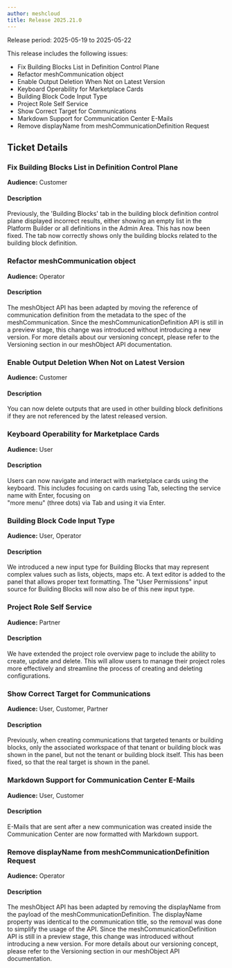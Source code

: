```yaml
---
author: meshcloud
title: Release 2025.21.0
---
```


Release period: 2025-05-19 to 2025-05-22

This release includes the following issues:
* Fix Building Blocks List in Definition Control Plane
* Refactor meshCommunication object
* Enable Output Deletion When Not on Latest Version
* Keyboard Operability for Marketplace Cards
* Building Block Code Input Type
* Project Role Self Service
* Show Correct Target for Communications
* Markdown Support for Communication Center E-Mails
* Remove displayName from meshCommunicationDefinition Request
<!--truncate-->

## Ticket Details
### Fix Building Blocks List in Definition Control Plane
**Audience:** Customer


#### Description
Previously, the 'Building Blocks' tab in the building block definition control plane displayed incorrect results, either showing an empty list in the Platform Builder or all definitions in the Admin Area. This has now been fixed. The tab now correctly shows only the building blocks related to the building block definition.

### Refactor meshCommunication object
**Audience:** Operator


#### Description
The meshObject API has been adapted by moving the reference of communication definition
from the metadata to the spec of the meshCommunication.
Since the meshCommunicationDefinition API is still in a preview stage, this
change was introduced without introducing a new version. For more details
about our versioning concept, please refer to the Versioning section in our
meshObject API documentation.

### Enable Output Deletion When Not on Latest Version
**Audience:** Customer


#### Description
You can now delete outputs that are used in other building block definitions if they are not referenced by the latest released version.

### Keyboard Operability for Marketplace Cards
**Audience:** User


#### Description
Users can now navigate and interact with marketplace cards using the keyboard.
This includes focusing on cards using Tab, selecting the service name with Enter, focusing on  
"more menu" (three dots) via Tab and using it via Enter.

### Building Block Code Input Type
**Audience:** User, Operator


#### Description
We introduced a new input type for Building Blocks that may represent complex
values such as lists, objects, maps etc. A text editor is added to the panel that 
allows proper text formatting.
The "User Permissions" input source for Building Blocks will now also be of this
new input type.

### Project Role Self Service
**Audience:** Partner


#### Description
We have extended the project role overview page to include the ability 
to create, update and delete. This will allow users to manage their 
project roles more effectively and streamline the process of creating 
and deleting configurations.

### Show Correct Target for Communications
**Audience:** User, Customer, Partner


#### Description
Previously, when creating communications that targeted tenants or building
blocks, only the associated workspace of that tenant or building block was shown in
the panel, but not the tenant or building block itself. This has been fixed,
so that the real target is shown in the panel.

### Markdown Support for Communication Center E-Mails
**Audience:** User, Customer


#### Description
E-Mails that are sent after a new communication was created inside the
Communication Center are now formatted with Markdown support.

### Remove displayName from meshCommunicationDefinition Request
**Audience:** Operator


#### Description
The meshObject API has been adapted by removing the displayName from the
payload of the meshCommunicationDefinition. The displayName property was
identical to the communication title, so the removal was done to simplify the
usage of the API.
Since the meshCommunicationDefinition API is still in a preview stage, this
change was introduced without introducing a new version. For more details
about our versioning concept, please refer to the Versioning section in our
meshObject API documentation.

